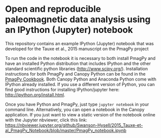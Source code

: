 Open and reproducible paleomagnetic data analysis using an IPython (Jupyter) notebook
================================

This repository contains an example IPython (Jupyter) notebook that was developed for the Tauxe et al., 2015 manuscript on the PmagPy project

To run the code in the notebook it is necessary to both install PmagPy and have an installed Python distribution that includes IPython and the other standard scientific python libraries (http://www.scipy.org/). Installation instructions for both PmagPy and Canopy Python can be found in the [PmagPy Cookbook](http://earthref.org/PmagPy/cookbook/).  Both Canopy Python and Anaconda Python come with IPython already installed.  If you use a different version of Python, you can find good instructions for installing IPython/jupyter here: http://ipython.org/install.html.

Once you have Python and PmagPy, just type `jupyter notebook` in your command line.  Alternatively, you can open a notebook in the Canopy application. If you just want to view a static version of the notebook online with the Jupyter nbviewer, click this link:
https://nbviewer.jupyter.org/github/Swanson-Hysell/2015_Tauxe-et-al_PmagPy_Notebook/blob/master/PmagPy_notebook.ipynb
